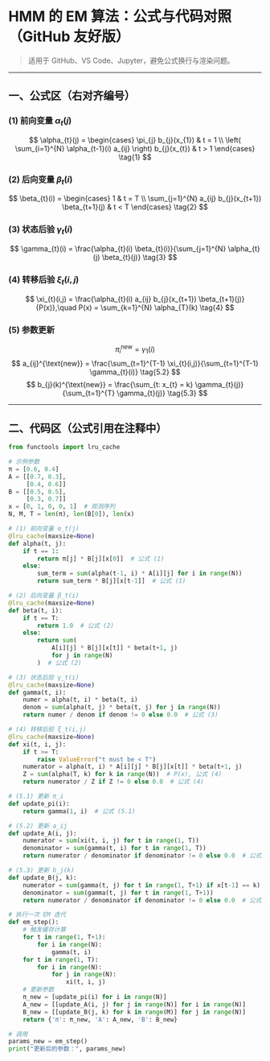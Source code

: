# HMM 的 EM 算法：公式与代码对照（GitHub 友好版）

> 适用于 GitHub、VS Code、Jupyter，避免公式换行与渲染问题。

---

## 一、公式区（右对齐编号）

### (1) 前向变量 $\alpha_{t}(j)$
$$
\alpha_{t}(j) = 
\begin{cases}
\pi_{j} b_{j}(x_{1}) & t = 1 \\
\left( \sum_{i=1}^{N} \alpha_{t-1}(i) a_{ij} \right) b_{j}(x_{t}) & t > 1
\end{cases}
\tag{1}
$$

### (2) 后向变量 $\beta_{t}(i)$
$$
\beta_{t}(i) = 
\begin{cases}
1 & t = T \\
\sum_{j=1}^{N} a_{ij} b_{j}(x_{t+1}) \beta_{t+1}(j) & t < T
\end{cases}
\tag{2}
$$

### (3) 状态后验 $\gamma_{t}(i)$
$$
\gamma_{t}(i) = \frac{\alpha_{t}(i) \beta_{t}(i)}{\sum_{j=1}^{N} \alpha_{t}(j) \beta_{t}(j)}
\tag{3}
$$

### (4) 转移后验 $\xi_{t}(i,j)$
$$
\xi_{t}(i,j) = \frac{\alpha_{t}(i) a_{ij} b_{j}(x_{t+1}) \beta_{t+1}(j)}{P(x)},\quad P(x) = \sum_{k=1}^{N} \alpha_{T}(k)
\tag{4}
$$

### (5) 参数更新
$$
\pi_{i}^{\text{new}} = \gamma_{1}(i)
\tag{5.1}
$$
$$
a_{ij}^{\text{new}} = \frac{\sum_{t=1}^{T-1} \xi_{t}(i,j)}{\sum_{t=1}^{T-1} \gamma_{t}(i)}
\tag{5.2}
$$
$$
b_{j}(k)^{\text{new}} = \frac{\sum_{t: x_{t} = k} \gamma_{t}(j)}{\sum_{t=1}^{T} \gamma_{t}(j)}
\tag{5.3}
$$

---

## 二、代码区（公式引用在注释中）

```python
from functools import lru_cache

# 示例参数
π = [0.6, 0.4]
A = [[0.7, 0.3],
     [0.4, 0.6]]
B = [[0.5, 0.5],
     [0.3, 0.7]]
x = [0, 1, 0, 0, 1]  # 观测序列
N, M, T = len(π), len(B[0]), len(x)

# (1) 前向变量 α_t(j)
@lru_cache(maxsize=None)
def alpha(t, j):
    if t == 1:
        return π[j] * B[j][x[0]]  # 公式 (1)
    else:
        sum_term = sum(alpha(t-1, i) * A[i][j] for i in range(N))
        return sum_term * B[j][x[t-1]]  # 公式 (1)

# (2) 后向变量 β_t(i)
@lru_cache(maxsize=None)
def beta(t, i):
    if t == T:
        return 1.0  # 公式 (2)
    else:
        return sum(
            A[i][j] * B[j][x[t]] * beta(t+1, j)
            for j in range(N)
        )  # 公式 (2)

# (3) 状态后验 γ_t(i)
@lru_cache(maxsize=None)
def gamma(t, i):
    numer = alpha(t, i) * beta(t, i)
    denom = sum(alpha(t, j) * beta(t, j) for j in range(N))
    return numer / denom if denom != 0 else 0.0  # 公式 (3)

# (4) 转移后验 ξ_t(i,j)
@lru_cache(maxsize=None)
def xi(t, i, j):
    if t >= T:
        raise ValueError("t must be < T")
    numerator = alpha(t, i) * A[i][j] * B[j][x[t]] * beta(t+1, j)
    Z = sum(alpha(T, k) for k in range(N))  # P(x), 公式 (4)
    return numerator / Z if Z != 0 else 0.0  # 公式 (4)

# (5.1) 更新 π_i
def update_pi(i):
    return gamma(1, i)  # 公式 (5.1)

# (5.2) 更新 a_ij
def update_A(i, j):
    numerator = sum(xi(t, i, j) for t in range(1, T))
    denominator = sum(gamma(t, i) for t in range(1, T))
    return numerator / denominator if denominator != 0 else 0.0  # 公式 (5.2)

# (5.3) 更新 b_j(k)
def update_B(j, k):
    numerator = sum(gamma(t, j) for t in range(1, T+1) if x[t-1] == k)
    denominator = sum(gamma(t, j) for t in range(1, T+1))
    return numerator / denominator if denominator != 0 else 0.0  # 公式 (5.3)

# 执行一次 EM 迭代
def em_step():
    # 触发缓存计算
    for t in range(1, T+1):
        for i in range(N):
            gamma(t, i)
    for t in range(1, T):
        for i in range(N):
            for j in range(N):
                xi(t, i, j)
    # 更新参数
    π_new = [update_pi(i) for i in range(N)]
    A_new = [[update_A(i, j) for j in range(N)] for i in range(N)]
    B_new = [[update_B(j, k) for k in range(M)] for j in range(N)]
    return {'π': π_new, 'A': A_new, 'B': B_new}

# 调用
params_new = em_step()
print("更新后的参数：", params_new)
